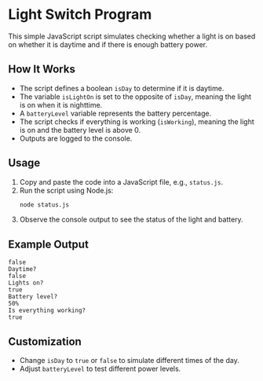 # Light Switch Program

This simple JavaScript script simulates checking whether a light is on based on whether it is daytime and if there is enough battery power.

## How It Works
- The script defines a boolean `isDay` to determine if it is daytime.
- The variable `isLightOn` is set to the opposite of `isDay`, meaning the light is on when it is nighttime.
- A `batteryLevel` variable represents the battery percentage.
- The script checks if everything is working (`isWorking`), meaning the light is on and the battery level is above 0.
- Outputs are logged to the console.

## Usage
1. Copy and paste the code into a JavaScript file, e.g., `status.js`.
2. Run the script using Node.js:
   ```sh
   node status.js
   ```
3. Observe the console output to see the status of the light and battery.

## Example Output
```
false
Daytime?
false
Lights on?
true
Battery level?
50%
Is everything working?
true
```

## Customization
- Change `isDay` to `true` or `false` to simulate different times of the day.
- Adjust `batteryLevel` to test different power levels.

